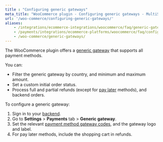 ```yaml
---
title : "Configuring generic gateways"
meta_title: "WooCommerce plugin - Configuring generic gateways - MultiSafepay Docs"
url: '/woo-commerce/configuring-generic-gateways/'
aliases:
    - /integrations/ecommerce-integrations/woocommerce/faq/generic-gateways/
    - /payments/integrations/ecommerce-platforms/woocommerce/faq/configuring-generic-gateways/
    - /woo-commerce/generic-gateways/
---
```

The WooCommerce plugin offers a [generic gateway](/developer/generic-gateways/) that supports all payment methods. 

You can:

- Filter the generic gateway by country, and minimum and maximum amount.
- Set a custom initial order status.
- Process full and partial refunds (except for [pay later](/payment-methods/pay-later/) methods), and backend orders.

To configure a generic gateway:

1. Sign in to your [backend](/glossaries/multisafepay-glossary/#backend).
2. Go to **Settings** > **Payments** tab > **Generic gateway**.
3. Set the relevant [payment method gateway codes](/developer/gateway-codes), and the gateway logo and label.
4. For pay later methods, include the shopping cart in refunds.

